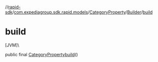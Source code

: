 //[rapid-sdk](../../../../index.md)/[com.expediagroup.sdk.rapid.models](../../index.md)/[CategoryProperty](../index.md)/[Builder](index.md)/[build](build.md)

# build

[JVM]\

public final [CategoryProperty](../index.md)[build](build.md)()
